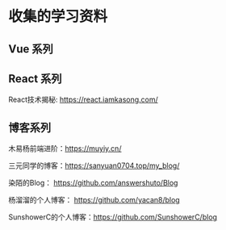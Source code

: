 # 收集的学习资料

## Vue 系列

## React 系列

React技术揭秘: https://react.iamkasong.com/

## 博客系列

木易杨前端进阶：https://muyiy.cn/

三元同学的博客：https://sanyuan0704.top/my_blog/

染陌的Blog： https://github.com/answershuto/Blog

杨溜溜的个人博客： https://github.com/yacan8/blog

SunshowerC的个人博客：https://github.com/SunshowerC/blog



